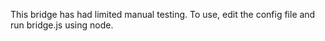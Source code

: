 This bridge has had limited manual testing. To use, edit the config file and run bridge.js using node.
